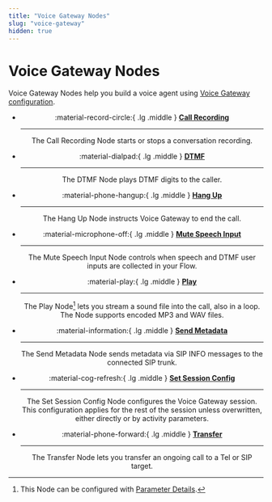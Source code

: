 ```yaml
---
title: "Voice Gateway Nodes" 
slug: "voice-gateway" 
hidden: true 
---
```


# Voice Gateway Nodes

Voice Gateway Nodes help you build a voice agent using [Voice Gateway configuration](../../../../../voice-gateway/overview.md).

<div class="grid cards" style="text-align: center;" style="text-align: center;" markdown>

-   :material-record-circle:{ .lg .middle } __[Call Recording](call-recording.md)__

    ---

    The Call Recording Node starts or stops a conversation recording.

-   :material-dialpad:{ .lg .middle } __[DTMF](dtmf.md)__

    ---

    The DTMF Node plays DTMF digits to the caller.

-   :material-phone-hangup:{ .lg .middle } __[Hang Up](hangup.md)__

    ---

    The Hang Up Node instructs Voice Gateway to end the call.

-   :material-microphone-off:{ .lg .middle } __[Mute Speech Input](mute-speech-input.md)__

    ---

    The Mute Speech Input Node controls when speech and DTMF user inputs are collected in your Flow.

-   :material-play:{ .lg .middle } __[Play](play.md)__

    ---

    The Play Node[^1] lets you stream a sound file into the call, also in a loop. The Node supports encoded MP3 and WAV files.

-   :material-information:{ .lg .middle } __[Send Metadata](send-metadata.md)__

    ---

    The Send Metadata Node sends metadata via SIP INFO messages to the connected SIP trunk.

-   :material-cog-refresh:{ .lg .middle } __[Set Session Config](set-session-config.md)__

    ---

    The Set Session Config Node configures the Voice Gateway session. This configuration applies for the rest of the session unless overwritten, either directly or by activity parameters.

-   :material-phone-forward:{ .lg .middle } __[Transfer](transfer.md)__

    ---

    The Transfer Node lets you transfer an ongoing call to a Tel or SIP target.

</div>

[^1]: This Node can be configured with [Parameter Details](parameter-details.md).
